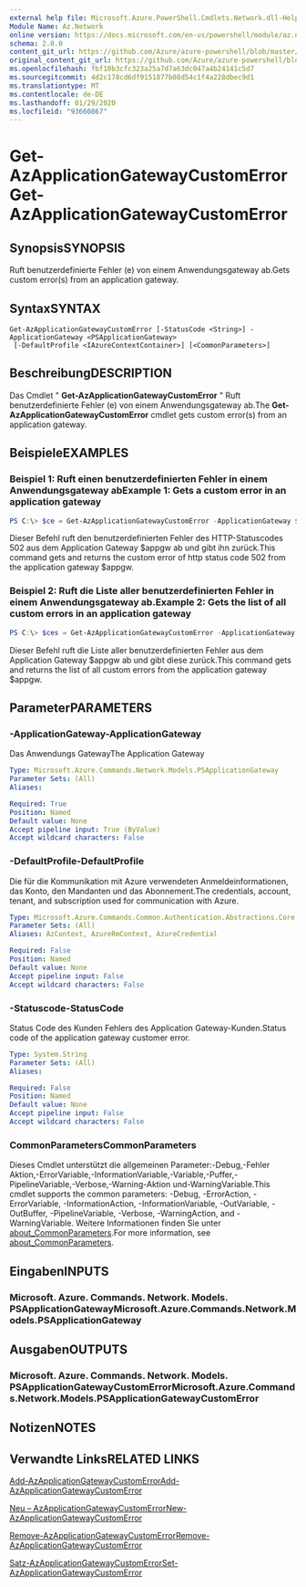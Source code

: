```yaml
---
external help file: Microsoft.Azure.PowerShell.Cmdlets.Network.dll-Help.xml
Module Name: Az.Network
online version: https://docs.microsoft.com/en-us/powershell/module/az.network/get-azapplicationgatewaycustomerror
schema: 2.0.0
content_git_url: https://github.com/Azure/azure-powershell/blob/master/src/Network/Network/help/Get-AzApplicationGatewayCustomError.md
original_content_git_url: https://github.com/Azure/azure-powershell/blob/master/src/Network/Network/help/Get-AzApplicationGatewayCustomError.md
ms.openlocfilehash: fbf10b3cfc323a25a7d7a63dc047a4b24141c5d7
ms.sourcegitcommit: 4d2c178cd6df9151877b08d54c1f4a228dbec9d1
ms.translationtype: MT
ms.contentlocale: de-DE
ms.lasthandoff: 01/29/2020
ms.locfileid: "93660867"
---
```

# <span data-ttu-id="f0283-101">Get-AzApplicationGatewayCustomError</span><span class="sxs-lookup"><span data-stu-id="f0283-101">Get-AzApplicationGatewayCustomError</span></span>

## <span data-ttu-id="f0283-102">Synopsis</span><span class="sxs-lookup"><span data-stu-id="f0283-102">SYNOPSIS</span></span>
<span data-ttu-id="f0283-103">Ruft benutzerdefinierte Fehler (e) von einem Anwendungsgateway ab.</span><span class="sxs-lookup"><span data-stu-id="f0283-103">Gets custom error(s) from an application gateway.</span></span>

## <span data-ttu-id="f0283-104">Syntax</span><span class="sxs-lookup"><span data-stu-id="f0283-104">SYNTAX</span></span>

```
Get-AzApplicationGatewayCustomError [-StatusCode <String>] -ApplicationGateway <PSApplicationGateway>
 [-DefaultProfile <IAzureContextContainer>] [<CommonParameters>]
```

## <span data-ttu-id="f0283-105">Beschreibung</span><span class="sxs-lookup"><span data-stu-id="f0283-105">DESCRIPTION</span></span>
<span data-ttu-id="f0283-106">Das Cmdlet " **Get-AzApplicationGatewayCustomError** " Ruft benutzerdefinierte Fehler (e) von einem Anwendungsgateway ab.</span><span class="sxs-lookup"><span data-stu-id="f0283-106">The **Get-AzApplicationGatewayCustomError** cmdlet gets custom error(s) from an application gateway.</span></span>

## <span data-ttu-id="f0283-107">Beispiele</span><span class="sxs-lookup"><span data-stu-id="f0283-107">EXAMPLES</span></span>

### <span data-ttu-id="f0283-108">Beispiel 1: Ruft einen benutzerdefinierten Fehler in einem Anwendungsgateway ab</span><span class="sxs-lookup"><span data-stu-id="f0283-108">Example 1: Gets a custom error in an application gateway</span></span>
```powershell
PS C:\> $ce = Get-AzApplicationGatewayCustomError -ApplicationGateway $appgw -StatusCode HttpStatus502
```

<span data-ttu-id="f0283-109">Dieser Befehl ruft den benutzerdefinierten Fehler des HTTP-Statuscodes 502 aus dem Application Gateway $appgw ab und gibt ihn zurück.</span><span class="sxs-lookup"><span data-stu-id="f0283-109">This command gets and returns the custom error of http status code 502 from the application gateway $appgw.</span></span>

### <span data-ttu-id="f0283-110">Beispiel 2: Ruft die Liste aller benutzerdefinierten Fehler in einem Anwendungsgateway ab.</span><span class="sxs-lookup"><span data-stu-id="f0283-110">Example 2: Gets the list of all custom errors in an application gateway</span></span>
```powershell
PS C:\> $ces = Get-AzApplicationGatewayCustomError -ApplicationGateway $appgw
```

<span data-ttu-id="f0283-111">Dieser Befehl ruft die Liste aller benutzerdefinierten Fehler aus dem Application Gateway $appgw ab und gibt diese zurück.</span><span class="sxs-lookup"><span data-stu-id="f0283-111">This command gets and returns the list of all custom errors from the application gateway $appgw.</span></span>

## <span data-ttu-id="f0283-112">Parameter</span><span class="sxs-lookup"><span data-stu-id="f0283-112">PARAMETERS</span></span>

### <span data-ttu-id="f0283-113">-ApplicationGateway</span><span class="sxs-lookup"><span data-stu-id="f0283-113">-ApplicationGateway</span></span>
<span data-ttu-id="f0283-114">Das Anwendungs Gateway</span><span class="sxs-lookup"><span data-stu-id="f0283-114">The Application Gateway</span></span>

```yaml
Type: Microsoft.Azure.Commands.Network.Models.PSApplicationGateway
Parameter Sets: (All)
Aliases:

Required: True
Position: Named
Default value: None
Accept pipeline input: True (ByValue)
Accept wildcard characters: False
```

### <span data-ttu-id="f0283-115">-DefaultProfile</span><span class="sxs-lookup"><span data-stu-id="f0283-115">-DefaultProfile</span></span>
<span data-ttu-id="f0283-116">Die für die Kommunikation mit Azure verwendeten Anmeldeinformationen, das Konto, den Mandanten und das Abonnement.</span><span class="sxs-lookup"><span data-stu-id="f0283-116">The credentials, account, tenant, and subscription used for communication with Azure.</span></span>

```yaml
Type: Microsoft.Azure.Commands.Common.Authentication.Abstractions.Core.IAzureContextContainer
Parameter Sets: (All)
Aliases: AzContext, AzureRmContext, AzureCredential

Required: False
Position: Named
Default value: None
Accept pipeline input: False
Accept wildcard characters: False
```

### <span data-ttu-id="f0283-117">-Statuscode</span><span class="sxs-lookup"><span data-stu-id="f0283-117">-StatusCode</span></span>
<span data-ttu-id="f0283-118">Status Code des Kunden Fehlers des Application Gateway-Kunden.</span><span class="sxs-lookup"><span data-stu-id="f0283-118">Status code of the application gateway customer error.</span></span>

```yaml
Type: System.String
Parameter Sets: (All)
Aliases:

Required: False
Position: Named
Default value: None
Accept pipeline input: False
Accept wildcard characters: False
```

### <span data-ttu-id="f0283-119">CommonParameters</span><span class="sxs-lookup"><span data-stu-id="f0283-119">CommonParameters</span></span>
<span data-ttu-id="f0283-120">Dieses Cmdlet unterstützt die allgemeinen Parameter:-Debug,-Fehler Aktion,-ErrorVariable,-InformationVariable,-Variable,-Puffer,-PipelineVariable,-Verbose,-Warning-Aktion und-WarningVariable.</span><span class="sxs-lookup"><span data-stu-id="f0283-120">This cmdlet supports the common parameters: -Debug, -ErrorAction, -ErrorVariable, -InformationAction, -InformationVariable, -OutVariable, -OutBuffer, -PipelineVariable, -Verbose, -WarningAction, and -WarningVariable.</span></span> <span data-ttu-id="f0283-121">Weitere Informationen finden Sie unter [about_CommonParameters](https://go.microsoft.com/fwlink/?LinkID=113216).</span><span class="sxs-lookup"><span data-stu-id="f0283-121">For more information, see [about_CommonParameters](https://go.microsoft.com/fwlink/?LinkID=113216).</span></span>

## <span data-ttu-id="f0283-122">Eingaben</span><span class="sxs-lookup"><span data-stu-id="f0283-122">INPUTS</span></span>

### <span data-ttu-id="f0283-123">Microsoft. Azure. Commands. Network. Models. PSApplicationGateway</span><span class="sxs-lookup"><span data-stu-id="f0283-123">Microsoft.Azure.Commands.Network.Models.PSApplicationGateway</span></span>

## <span data-ttu-id="f0283-124">Ausgaben</span><span class="sxs-lookup"><span data-stu-id="f0283-124">OUTPUTS</span></span>

### <span data-ttu-id="f0283-125">Microsoft. Azure. Commands. Network. Models. PSApplicationGatewayCustomError</span><span class="sxs-lookup"><span data-stu-id="f0283-125">Microsoft.Azure.Commands.Network.Models.PSApplicationGatewayCustomError</span></span>

## <span data-ttu-id="f0283-126">Notizen</span><span class="sxs-lookup"><span data-stu-id="f0283-126">NOTES</span></span>

## <span data-ttu-id="f0283-127">Verwandte Links</span><span class="sxs-lookup"><span data-stu-id="f0283-127">RELATED LINKS</span></span>

[<span data-ttu-id="f0283-128">Add-AzApplicationGatewayCustomError</span><span class="sxs-lookup"><span data-stu-id="f0283-128">Add-AzApplicationGatewayCustomError</span></span>](./Add-AzApplicationGatewayCustomError.md)

[<span data-ttu-id="f0283-129">Neu – AzApplicationGatewayCustomError</span><span class="sxs-lookup"><span data-stu-id="f0283-129">New-AzApplicationGatewayCustomError</span></span>](./New-AzApplicationGatewayCustomError.md)

[<span data-ttu-id="f0283-130">Remove-AzApplicationGatewayCustomError</span><span class="sxs-lookup"><span data-stu-id="f0283-130">Remove-AzApplicationGatewayCustomError</span></span>](./Remove-AzApplicationGatewayCustomError.md)

[<span data-ttu-id="f0283-131">Satz-AzApplicationGatewayCustomError</span><span class="sxs-lookup"><span data-stu-id="f0283-131">Set-AzApplicationGatewayCustomError</span></span>](./Set-AzApplicationGatewayCustomError.md)
